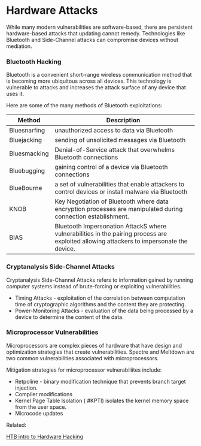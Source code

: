 # Hardware Attacks

While many modern vulnerabilities are software-based, there are persistent hardware-based attacks that updating cannot remedy. Technologies like Bluetooth and Side-Channel attacks can compromise devices without mediation.

### Bluetooth Hacking

Bluetooth is a convenient short-range wireless communication method that is becoming more ubiquitous across all devices. This technology is vulnerable to attacks and increases the attack surface of any device that uses it.

Here are some of the many methods of Bluetooth exploitations:

| Method       | Description                                                                                                                              |
| ------------ | ---------------------------------------------------------------------------------------------------------------------------------------- |
| Bluesnarfing | unauthorized access to data via Bluetooth                                                                                                |
| Bluejacking  | sending of unsolicited messages via Bluetooth                                                                                            |
| Bluesmacking | Denial-of-Service attack that overwhelms Bluetooth connections                                                                           |
| Bluebugging  | gaining control of a device via Bluetooth connections                                                                                    |
| BlueBourne   | a set of vulnerabilities that enable attackers to control devices or install malware via Bluetooth                                       |
| KNOB         | Key Negotiation of Bluetooth where data encryption processes are manipulated during connection establishment.                            |
| BIAS         | Bluetooth Impersonation AttackS where vulnerabilities in the pairing process are exploited allowing attackers to impersonate the device. |

### Cryptanalysis Side-Channel Attacks

Cryptanalysis Side-Channel Attacks refers to information gained by running computer systems instead of brute-forcing or exploiting vulnerabilities.

- Timing Attacks - exploitation of the correlation between computation time of cryptographic algorithms and the content they are protecting.
- Power-Monitoring Attacks - evaluation of the data being processed by a device to determine the content of the data.

### Microprocessor Vulnerabilities

Microprocessors are complex pieces of hardware that have design and optimization strategies that create vulnerabilities. Spectre and Meltdown are two common vulnerabilities associated with microprocessors.

Mitigation strategies for microprocessor vulnerabiliites include:

- Retpoline - binary modification technique that prevents branch target injection.
- Compiler modifications
- Kernel Page Table Isolation ( #KPTI) isolates the kernel memory space from the user space.
- Microcode updates

Related:

[HTB intro to Hardware Hacking](https://academy.hackthebox.com/module/230/section/2469)
